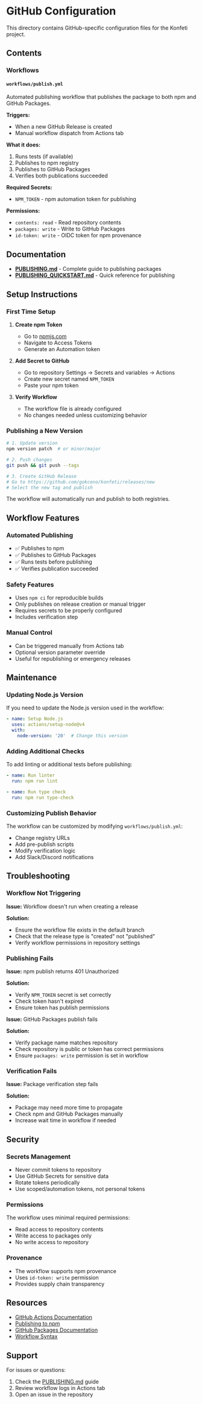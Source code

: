 # GitHub Configuration

This directory contains GitHub-specific configuration files for the Konfeti project.

## Contents

### Workflows

#### `workflows/publish.yml`
Automated publishing workflow that publishes the package to both npm and GitHub Packages.

**Triggers:**
- When a new GitHub Release is created
- Manual workflow dispatch from Actions tab

**What it does:**
1. Runs tests (if available)
2. Publishes to npm registry
3. Publishes to GitHub Packages
4. Verifies both publications succeeded

**Required Secrets:**
- `NPM_TOKEN` - npm automation token for publishing

**Permissions:**
- `contents: read` - Read repository contents
- `packages: write` - Write to GitHub Packages
- `id-token: write` - OIDC token for npm provenance

## Documentation

- **[PUBLISHING.md](../PUBLISHING.md)** - Complete guide to publishing packages
- **[PUBLISHING_QUICKSTART.md](./PUBLISHING_QUICKSTART.md)** - Quick reference for publishing

## Setup Instructions

### First Time Setup

1. **Create npm Token**
   - Go to [npmjs.com](https://www.npmjs.com)
   - Navigate to Access Tokens
   - Generate an Automation token
   
2. **Add Secret to GitHub**
   - Go to repository Settings → Secrets and variables → Actions
   - Create new secret named `NPM_TOKEN`
   - Paste your npm token

3. **Verify Workflow**
   - The workflow file is already configured
   - No changes needed unless customizing behavior

### Publishing a New Version

```bash
# 1. Update version
npm version patch  # or minor/major

# 2. Push changes
git push && git push --tags

# 3. Create GitHub Release
# Go to https://github.com/gokceno/konfeti/releases/new
# Select the new tag and publish
```

The workflow will automatically run and publish to both registries.

## Workflow Features

### Automated Publishing
- ✅ Publishes to npm
- ✅ Publishes to GitHub Packages
- ✅ Runs tests before publishing
- ✅ Verifies publication succeeded

### Safety Features
- Uses `npm ci` for reproducible builds
- Only publishes on release creation or manual trigger
- Requires secrets to be properly configured
- Includes verification step

### Manual Control
- Can be triggered manually from Actions tab
- Optional version parameter override
- Useful for republishing or emergency releases

## Maintenance

### Updating Node.js Version

If you need to update the Node.js version used in the workflow:

```yaml
- name: Setup Node.js
  uses: actions/setup-node@v4
  with:
    node-version: '20'  # Change this version
```

### Adding Additional Checks

To add linting or additional tests before publishing:

```yaml
- name: Run linter
  run: npm run lint

- name: Run type check
  run: npm run type-check
```

### Customizing Publish Behavior

The workflow can be customized by modifying `workflows/publish.yml`:

- Change registry URLs
- Add pre-publish scripts
- Modify verification logic
- Add Slack/Discord notifications

## Troubleshooting

### Workflow Not Triggering

**Issue:** Workflow doesn't run when creating a release

**Solution:**
- Ensure the workflow file exists in the default branch
- Check that the release type is "created" not "published"
- Verify workflow permissions in repository settings

### Publishing Fails

**Issue:** npm publish returns 401 Unauthorized

**Solution:**
- Verify `NPM_TOKEN` secret is set correctly
- Check token hasn't expired
- Ensure token has publish permissions

**Issue:** GitHub Packages publish fails

**Solution:**
- Verify package name matches repository
- Check repository is public or token has correct permissions
- Ensure `packages: write` permission is set in workflow

### Verification Fails

**Issue:** Package verification step fails

**Solution:**
- Package may need more time to propagate
- Check npm and GitHub Packages manually
- Increase wait time in workflow if needed

## Security

### Secrets Management
- Never commit tokens to repository
- Use GitHub Secrets for sensitive data
- Rotate tokens periodically
- Use scoped/automation tokens, not personal tokens

### Permissions
The workflow uses minimal required permissions:
- Read access to repository contents
- Write access to packages only
- No write access to repository

### Provenance
- The workflow supports npm provenance
- Uses `id-token: write` permission
- Provides supply chain transparency

## Resources

- [GitHub Actions Documentation](https://docs.github.com/en/actions)
- [Publishing to npm](https://docs.npmjs.com/packages-and-modules/contributing-packages-to-the-registry)
- [GitHub Packages Documentation](https://docs.github.com/en/packages)
- [Workflow Syntax](https://docs.github.com/en/actions/using-workflows/workflow-syntax-for-github-actions)

## Support

For issues or questions:
1. Check the [PUBLISHING.md](../PUBLISHING.md) guide
2. Review workflow logs in Actions tab
3. Open an issue in the repository